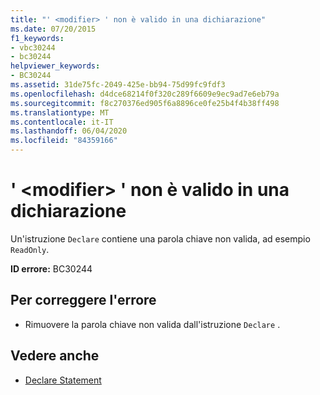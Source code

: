 ```yaml
---
title: "' <modifier> ' non è valido in una dichiarazione"
ms.date: 07/20/2015
f1_keywords:
- vbc30244
- bc30244
helpviewer_keywords:
- BC30244
ms.assetid: 31de75fc-2049-425e-bb94-75d99fc9fdf3
ms.openlocfilehash: d4dce68214f0f320c289f6609e9ec9ad7e6eb79a
ms.sourcegitcommit: f8c270376ed905f6a8896ce0fe25b4f4b38ff498
ms.translationtype: MT
ms.contentlocale: it-IT
ms.lasthandoff: 06/04/2020
ms.locfileid: "84359166"
---
```

# <a name="modifier-is-not-valid-on-a-declare"></a>' \<modifier> ' non è valido in una dichiarazione
Un'istruzione `Declare` contiene una parola chiave non valida, ad esempio `ReadOnly`.  
  
 **ID errore:** BC30244  
  
## <a name="to-correct-this-error"></a>Per correggere l'errore  
  
- Rimuovere la parola chiave non valida dall'istruzione `Declare` .  
  
## <a name="see-also"></a>Vedere anche

- [Declare Statement](../language-reference/statements/declare-statement.md)
